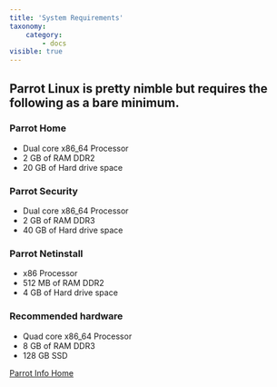 ```yaml
---
title: 'System Requirements'
taxonomy:
    category:
        - docs
visible: true
---
```


## Parrot Linux is pretty nimble but requires the following as a bare minimum.

### Parrot Home
- Dual core x86_64 Processor
- 2 GB of RAM DDR2
- 20 GB of Hard drive space

### Parrot Security
- Dual core x86_64 Processor
- 2 GB of RAM DDR3
- 40 GB of Hard drive space

### Parrot Netinstall
- x86 Processor
- 512 MB of RAM DDR2
- 4 GB of Hard drive space

### Recommended hardware
- Quad core x86_64 Processor
- 8 GB of RAM DDR3
- 128 GB SSD

[Parrot Info Home](https://www.parrotsec.org/docs/startpage)